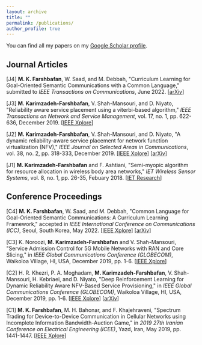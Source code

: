 ```yaml
---
layout: archive
title: ""
permalink: /publications/
author_profile: true
---
```


You can find all my papers on my [Google Scholar profile](https://scholar.google.com/citations?user=dP68FIkAAAAJ&hl=en&oi=ao).

Journal Articles
---------------------

[J4] **M. K. Farshbafan**, W. Saad, and M. Debbah, "Curriculum Learning for Goal-Oriented Semantic Communications with a Common Language," submitted to *IEEE Transactions on Communications*, June 2022. [[arXiv](https://arxiv.org/abs/2204.10429)]

[J3] **M. Karimzadeh-Farshbafan**, V. Shah-Mansouri, and D. Niyato, "Reliability aware service placement using a viterbi-based algorithm," *IEEE Transactions on Network and Service Management*, vol. 17, no. 1, pp. 622-636, December 2019. [[IEEE Xplore](https://ieeexplore.ieee.org/abstract/document/8933111)]

[J2] **M. Karimzadeh-Farshbafan**, V. Shah-Mansouri, and D. Niyato, "A dynamic reliability-aware service placement for network function virtualization (NFV)," *IEEE Journal on Selected Areas in Communications*, vol. 38, no. 2, pp. 318-333, December 2019. [[IEEE Xplore](https://ieeexplore.ieee.org/abstract/document/8932394?casa_token=9l5UJtCgibYAAAAA:63kEsb7kOtXw2fMlxHeSKlM4MmiXCy2ypSgjrosRN8Wo1-TrRWUa1Baq43LwzzxjLqjv1d7uEQ)] [[arXiv](https://arxiv.org/abs/1911.06532)]

[J1] **M. Karimzadeh-Farshbafan** and F. Ashtiani, "Semi-myopic algorithm for resource allocation in wireless body area networks," *IET Wireless Sensor Systems*, vol. 8, no. 1, pp. 26-35, Febuary 2018. [[IET Research](https://ietresearch.onlinelibrary.wiley.com/doi/full/10.1049/iet-wss.2017.0063)]

Conference Proceedings
---------------------

[C4] **M. K. Farshbafan**, W. Saad, and M. Debbah, "Common Language for Goal-Oriented Semantic Communications: A Curriculum Learning Framework," accepted in *IEEE International Conference on Communications (ICC)*, Seoul, South Korea, May 2022. [[IEEE Xplore](https://ieeexplore.ieee.org/document/9838724)] [[arXiv](https://arxiv.org/abs/2111.08051)]

[C3] K. Noroozi, **M. Karimzadeh-Farshbafan** and V. Shah-Mansouri, "Service Admission Control for 5G Mobile Networks with RAN and Core Slicing," in *IEEE Global Communications Conference (GLOBECOM)*, Waikoloa Village, HI, USA, December 2019, pp. 1-6. [[IEEE Xplore](https://ieeexplore.ieee.org/abstract/document/9013617)]

[C2] H. R. Khezri, P. A. Moghadam, **M. Karimzadeh-Farshbafan**, V. Shah-Mansouri, H. Kebriaei, and D. Niyato, "Deep Reinforcement Learning for Dynamic Reliability Aware NFV-Based Service Provisioning," in *IEEE Global Communications Conference (GLOBECOM)*, Waikoloa Village, HI, USA, December 2019, pp. 1-6. [[IEEE Xplore](https://ieeexplore.ieee.org/abstract/document/9013214)] [[arXiv](https://arxiv.org/abs/1812.00737)]

[C1] **M. K. Farshbafan**, M. H. Bahonar, and F. Khajehraveni, "Spectrum Trading for Device-to-Device Communication in Cellular Networks using Incomplete Information Bandwidth-Auction Game," in *2019 27th Iranian Conference on Electrical Engineering (ICEE)*, Yazd, Iran, May 2019, pp. 1441-1447. [[IEEE Xplore](https://ieeexplore.ieee.org/abstract/document/8786475)]
